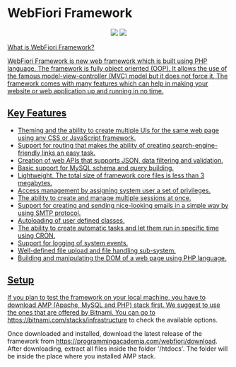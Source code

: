 # WebFiori Framework
<p align="center">
  <a href="https://travis-ci.org/usernane/webfiori"><img src="https://travis-ci.org/usernane/webfiori.svg?branch=master"></a>
  <a href="https://paypal.me/IbrahimBinAlshikh"><img src="https://img.shields.io/endpoint.svg?url=https%3A%2F%2Fprogrammingacademia.com%2Fwebfiori%2Fapis%2Fshields-get-dontate-badget"</a>
</p>
What is WebFiori Framework?

WebFiori Framework is new web framework which is built using PHP language. The framework is fully object oriented (OOP). It allows the use of the famous model-view-controller (MVC) model but it does not force it. The framework comes with many features which can help in making your website or web application up and running in no time.

## Key Features
* Theming and the ability to create multiple UIs for the same web page using any CSS or JavaScript framework.
* Support for routing that makes the ability of creating search-engine-friendly links an easy task.
* Creation of web APIs that supports JSON, data filtering and validation.
* Basic support for MySQL schema and query building.
* Lightweight. The total size of framework core files is less than 3 megabytes.
* Access management by assigning system user a set of privileges.
* The ability to create and manage multiple sessions at once.
* Support for creating and sending nice-looking emails in a simple way by using SMTP protocol.
* Autoloading of user defined classes.
* The ability to create automatic tasks and let them run in specific time using CRON.
* Support for logging of system events.
* Well-defined file upload and file handling sub-system.
* Building and manipulating the DOM of a web page using PHP language.

## Setup

If you plan to test the framework on your local machine, you have to download AMP (Apache, MySQL and PHP) stack first. 
We suggest to use the ones that are offered by Bitnami. You can go to https://bitnami.com/stacks/infrastructure to check 
the available options.

Once downloaded and installed, download the latest release of the framework from https://programmingacademia.com/webfiori/download. 
After downloading, extract all files inside the folder '/htdocs'. The folder will be inside the place where you installed AMP
stack.

